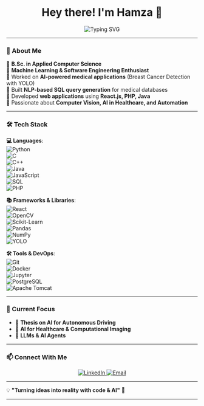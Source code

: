 <h1 align="center"> Hey there! I'm Hamza 👋 </h1>

<p align="center">
  <img src="https://readme-typing-svg.herokuapp.com?font=Fira+Code&size=20&pause=1000&color=00C1FF&center=true&vCenter=true&width=500&lines=Machine+Learning+%7C+Software+Engineering;Data+Science+%7C+AI+%7C+Web+Development;Passionate+about+AI%2C+Automation+%26+Tech+Innovation" alt="Typing SVG" />
</p>

---

### 🚀 About Me  

🔹 **B.Sc. in Applied Computer Science**  
🔹 **Machine Learning & Software Engineering Enthusiast**  
🔹 Worked on **AI-powered medical applications** (Breast Cancer Detection with YOLO)  
🔹 Built **NLP-based SQL query generation** for medical databases  
🔹 Developed **web applications** using **React.js, PHP, Java**  
🔹 Passionate about **Computer Vision, AI in Healthcare, and Automation**  

---

### 🛠️ Tech Stack  

**💻 Languages**:  
![Python](https://img.shields.io/badge/Python-3776AB?style=flat&logo=python&logoColor=white)  
![C](https://img.shields.io/badge/C-00599C?style=flat&logo=c&logoColor=white)  
![C++](https://img.shields.io/badge/C++-00599C?style=flat&logo=c%2B%2B&logoColor=white)  
![Java](https://img.shields.io/badge/Java-ED8B00?style=flat&logo=java&logoColor=white)  
![JavaScript](https://img.shields.io/badge/JavaScript-F7DF1E?style=flat&logo=javascript&logoColor=black)  
![SQL](https://img.shields.io/badge/SQL-CC2927?style=flat&logo=microsoftsqlserver&logoColor=white)  
![PHP](https://img.shields.io/badge/PHP-777BB4?style=flat&logo=php&logoColor=white)  

**📚 Frameworks & Libraries**:  
![React](https://img.shields.io/badge/React-20232A?style=flat&logo=react&logoColor=61DAFB)  
![OpenCV](https://img.shields.io/badge/OpenCV-5C3EE8?style=flat&logo=opencv&logoColor=white)  
![Scikit-Learn](https://img.shields.io/badge/Scikit--Learn-F7931E?style=flat&logo=scikit-learn&logoColor=white)  
![Pandas](https://img.shields.io/badge/Pandas-150458?style=flat&logo=pandas&logoColor=white)  
![NumPy](https://img.shields.io/badge/NumPy-013243?style=flat&logo=numpy&logoColor=white)  
![YOLO](https://img.shields.io/badge/YOLO-FFDE57?style=flat)  

**🛠️ Tools & DevOps**:  
![Git](https://img.shields.io/badge/Git-F05032?style=flat&logo=git&logoColor=white)  
![Docker](https://img.shields.io/badge/Docker-2496ED?style=flat&logo=docker&logoColor=white)  
![Jupyter](https://img.shields.io/badge/Jupyter-F37626?style=flat&logo=jupyter&logoColor=white)  
![PostgreSQL](https://img.shields.io/badge/PostgreSQL-336791?style=flat&logo=postgresql&logoColor=white)  
![Apache Tomcat](https://img.shields.io/badge/Tomcat-F8DC75?style=flat&logo=apache-tomcat&logoColor=black)  

---

### 🚀 Current Focus  

- 🔬 **Thesis on AI for Autonomous Driving**  
- 🏥 **AI for Healthcare & Computational Imaging**  
- 🤖 **LLMs & AI Agents**  

---

### 📫 Connect With Me  

<p align="center">
  <a href="https://www.linkedin.com/in/hamza-rehmann/" target="_blank">
    <img src="https://img.shields.io/badge/LinkedIn-0A66C2?style=for-the-badge&logo=linkedin&logoColor=white" alt="LinkedIn">
  </a>
  <a href="mailto:harehman@constructor.university">
    <img src="https://img.shields.io/badge/Email-D14836?style=for-the-badge&logo=gmail&logoColor=white" alt="Email">
  </a>
</p>

---

💡 **"Turning ideas into reality with code & AI"** 🚀

---


<!---
hamza/hamza is a ✨ special ✨ repository because its `README.md` (this file) appears on your GitHub profile.
You can click the Preview link to take a look at your changes.
--->

